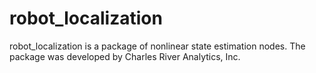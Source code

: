 robot_localization
===========

robot_localization is a package of nonlinear state estimation nodes. The package was developed by Charles River Analytics, Inc.
